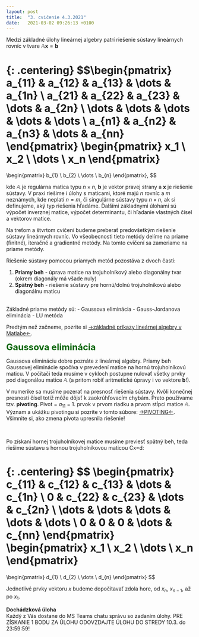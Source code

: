 ```yaml
---
layout: post
title:  "3. cvičenie 4.3.2021"
date:   2021-03-02 09:26:13 +0100
---
```


Medzi základné úlohy lineárnej algebry patrí riešenie sústavy lineárnych rovníc v tvare $\mathbb{A}\mathbf{x}=\mathbf{b}$

{: .centering}
$$\begin{pmatrix}
a_{11} & a_{12} & a_{13} & \dots & a_{1n} \\
a_{21} & a_{22} & a_{23} & \dots & a_{2n} \\
\dots  & \dots  & \dots  & \dots & \dots  \\
a_{n1} & a_{n2} & a_{n3} & \dots & a_{nn}
\end{pmatrix}
\begin{pmatrix}
x_1 \\ x_2 \\ \dots \\ x_n
\end{pmatrix}
=
\begin{pmatrix}
b_{1} \\ b_{2} \\ \dots \\ b_{n}
\end{pmatrix},
$$



kde $\mathbb{A}$ je regulárna matica typu $n \times n$, $\mathbf{b}$ je vektor pravej strany a $\mathbf{x}$ je riešenie sústavy. V praxi riešime i úlohy s maticami, ktoré majú $n$ rovníc a $m$ neznámych, kde neplatí $n=m$, či singulárne sústavy typu $n\times n$, ak si definujeme, aký typ riešenia hľadáme. Ďalšími základnymi úlohami sú výpočet inverznej matice, výpočet determinantu, či hľadanie vlastných čísel a vektorov matice.<br>

Na treťom a štvrtom cvičení budeme preberať predovšetkým riešenie sústavy lineárnych rovníc. Vo všeobecnosti tieto metódy delíme na priame (finitné), iteračné a gradientné metódy. Na tomto cvičení sa zameriame na priame metódy. <br>

Riešenie sústavy pomocou priamych metód pozostáva z dvoch častí:
1. <b>Priamy beh</b> - úprava matice na trojuholníkový alebo diagonálny tvar (okrem diagonály má všade nuly) 
2. <b>Spätný beh</b> - riešenie sústavy pre hornú/dolnú trojuholníkovú alebo diagonálnu maticu

<br>
Základné priame metódy sú:
- Gaussova eliminácia
- Gauss-Jordanova eliminácia
- LU metóda


Predtým než začneme, pozrite si [->základné príkazy lineárnej algebry v Matlabe<-](http://maslarova.github.io/cvicenie3/cviceni3a.pdf).
<br>


<span style="color:DarkGreen"> <font size="+2"><b>Gaussova eliminácia</b></font></span><br>

Gaussova elimináciu dobre poznáte z lineárnej algebry. Priamy beh Gaussovej eliminácie spočíva v prevedení matice na hornú trojuholníkovú maticu. V počítači teda musíme v cykloch postupne nulovať všetky prvky pod diagonálou matice $\mathbb{A}$ (a pritom robiť aritmetické úpravy i vo vektore $\mathbf{b}$!).<bf>

V numerike sa musíme pozerať na presnosť riešenia sústavy. Kvôli konečnej presnosti čísel totiž môže dôjsť k zaokrúhľovacím chybám. Preto používame tzv. <b>pivoting</b>.
Pivot = $a_{11}$ = 1. prvok v prvom riadku a prvom stĺpci matice $\mathbb{A}$.
Význam a ukážku pivotingu si pozrite v tomto súbore: [->PIVOTING<-](http://maslarova.github.io/cvicenie3/priklad_pivoting.pdf). Všimnite si, ako zmena pivota upresnila riešenie!

<br>



Po získaní hornej trojuholníkovej matice musíme previesť spätný beh, teda riešime sústavu s hornou trojuholníkovou maticou Cx=d:

{: .centering}
$$
\begin{pmatrix}
c_{11} & c_{12} & c_{13} & \dots & c_{1n} \\
0 & c_{22} & c_{23} & \dots & c_{2n} \\
\dots  & \dots  & \dots  & \dots & \dots  \\
0 & 0 & 0 & \dots & c_{nn} 
\end{pmatrix}
\begin{pmatrix}
x_1 \\ x_2 \\ \dots \\ x_n 
\end{pmatrix}
=
\begin{pmatrix}
d_{1} \\ d_{2} \\ \dots \\ d_{n}
\end{pmatrix}
$$

Jednotlivé prvky vektoru $x$ budeme dopočítavať zdola hore, od $x_n$, $x_{n-1}$, až po $x_1$. 

<!--

Prvok $x_n$ môžeme vypočítať ako

{: .centering}
$f'(x)\sim\frac{f(x+h)-f(x)}{h}.$

Pokračujme ďalej prvkom x k-1

a xk-2. 

Z týchto úprav vidíme, že sa nám črtá všeobecný vzorec pre výpočet jednotlivých prvkov $x$ v tvare:

V nasledujúcom videu si ukážeme, ako počítať spätný beh v Matlabe pre trojuholníkovú maticu $\mathbb{A}$ v tvare:
{: .centering}
$\begin{bmatrix}
a_{11} & -2 & a_{13} & \dots & a_{1n} \\
a_{21} & a_{22} & a_{23} & \dots & a_{2n} \\
\dots  & \dots  & \dots  & \dots & \dots  \\
a_{n1} & a_{n2} & a_{n3} & \dots & a_{nn} 
\end{bmatrix}
\begin{bmatrix}
x_1 \\ x_2 \\ \dots \\ x_n 
\end{bmatrix}
=
\begin{bmatrix}
a_{1,n+1} \\ a_{2,n+1} \\ \dots \\ a_{n,n+1}
\end{bmatrix}$


{: .centering}
{% include youtube.html id="NhrAJ1MVi8Y" %}
 <br>
Program z videa si môžete stiahnuť [->tu<-](http://maslarova.github.io/cvicenie3/troj_matice.m).
<span style="color:DarkGreen"> <font size="+2"><b>Gauss-Jordanova metóda</b></font></span><br>
Gauss Jordanova metóda je takmer identická s Gaussovou elimináciou. Rozdiel je v priamom behu, kde namiesto trojuholníkovej metice dostávame maticu s diaognálou s jedničkami. Keď teda v priamom behu získame trojuholníkovú maticu, budeme v úpravách pokračovať ďalej. Násobky riadkov budeme k sebe pričítať/odčítať tým spôsobom, aby sme vynulovali aj všetky prvky nad diagonálou (nielen pod diagonálou. Nakoniec riadky podelíme príslušnými konštantami, aby sme dostali na diagonále jedničky. Od pohľadu teraz vidíte , že spätný beh bude v tomto prípade menej náročný. Stǎći, aby sme v jednom cykle um n priradili x y z a výsledky.  

<span style="color:DarkGreen"> <font size="+2"><b>LU metóda</b></font></span><br>

Vysvetlenie a príklad LU metódy nájdeš v tomto súbore: [->LU metóda<-](http://maslarova.github.io/cvicenie4/LU.pdf). Interaktívnu LU metódu si môžete vyskúšať na [->tejto stránke<-](https://epxx.co/artigos/ludecomp.html).
Program na riešenie LU metódy v Matlabe si môžete pozrieť [->tu<-](http://maslarova.github.io/cvicenie3/lu_decom.m).

<span style="color:DarkGreen"> <font size="+2"><b>Špeciálne typy matíc</b></font></span><br>
Na prednáške ste si 





-->

<b>Dochádzková úloha</b><br>
Každý z Vás dostane do MS Teams chatu správu so zadaním úlohy. PRE ZÍSKANIE 1 BODU ZA ÚLOHU ODOVZDAJTE ÚLOHU DO STREDY 10.3. do 23:59:59!

